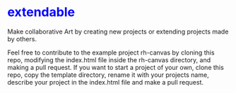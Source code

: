 # <span style="color:blue;">extendable</span>
Make collaborative Art by creating new projects or extending projects made by others. 

Feel free to contribute to the example project rh-canvas by cloning this repo, modifying the index.html file inside the rh-canvas directory, and making a pull request. If you want to start a project of your own, clone this repo, copy the template directory, rename it with your projects name, describe your project in the index.html file and make a pull request.  
